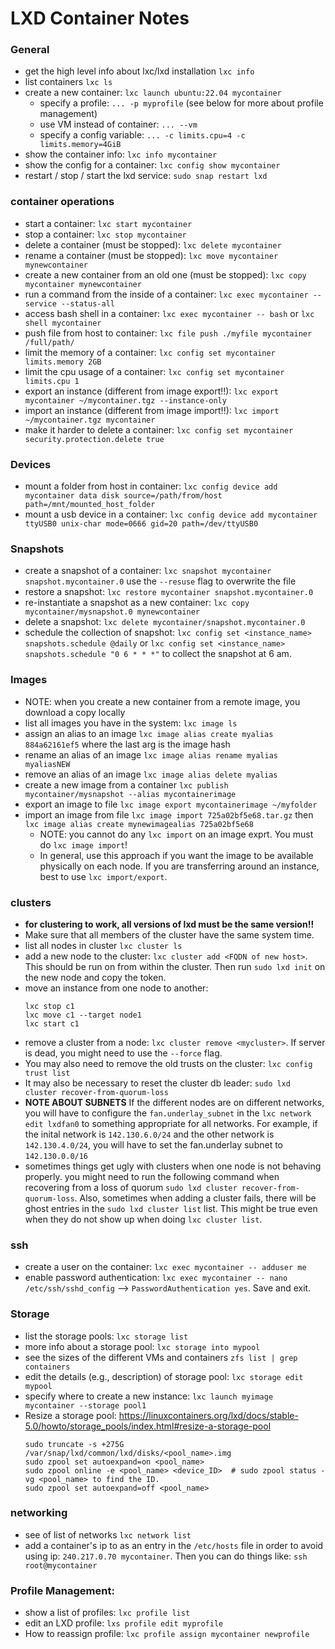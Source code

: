 # LXD Container Notes

### General
- get the high level info about lxc/lxd installation `lxc info`
- list containers `lxc ls`
- create a new container: `lxc launch ubuntu:22.04 mycontainer`
  - specify a profile: `... -p myprofile` (see below for more about profile management)
  - use VM instead of container: `... --vm`
  - specify a config variable: `... -c limits.cpu=4 -c limits.memory=4GiB`
- show the container info: `lxc info mycontainer`
- show the config for a container: `lxc config show mycontainer`
- restart / stop / start the lxd service: `sudo snap restart lxd`

### container operations
- start a container: `lxc start mycontainer`
- stop a container: `lxc stop mycontainer`
- delete a container (must be stopped): `lxc delete mycontainer`
- rename a container (must be stopped): `lxc move mycontainer mynewcontainer`
- create a new container from an old one (must be stopped): `lxc copy mycontainer mynewcontainer`
- run a command from the inside of a container: `lxc exec mycontainer -- service --status-all`
- access bash shell in a container: `lxc exec mycontainer -- bash` or `lxc shell mycontainer`
- push file from host to container: `lxc file push ./myfile mycontainer /full/path/`
- limit the memory of a container: `lxc config set mycontainer limits.memory 2GB`
- limit the cpu usage of a container: `lxc config set mycontainer limits.cpu 1`
- export an instance (different from image export!!): `lxc export mycontainer ~/mycontainer.tgz --instance-only`
- import an instance (different from image import!!): `lxc import ~/mycontainer.tgz mycontainer`
- make it harder to delete a container: `lxc config set mycontainer security.protection.delete true`

### Devices
- mount a folder from host in container: `lxc config device add mycontainer data disk source=/path/from/host path=/mnt/mounted_host_folder`
- mount a usb device in a container: `lxc config device add mycontainer ttyUSB0 unix-char mode=0666 gid=20 path=/dev/ttyUSB0`

### Snapshots
- create a snapshot of a container: `lxc snapshot mycontainer snapshot.mycontainer.0` use the `--resuse` flag to overwrite the file
- restore a snapshot: `lxc restore mycontainer snapshot.mycontainer.0`
- re-instantiate a snapshot as a new container: `lxc copy mycontainer/mysnapshot.0 mynewcontainer`
- delete a snapshot: `lxc delete mycontainer/snapshot.mycontainer.0`
- schedule the collection of snapshot: `lxc config set <instance_name> snapshots.schedule @daily` or `lxc config set <instance_name> snapshots.schedule "0 6 * * *"` to collect the snapshot at 6 am. 

### Images
- NOTE: when you create a new container from a remote image, you download a copy locally
- list all images you have in the system: `lxc image ls`
- assign an alias to an image `lxc image alias create myalias 884a62161ef5` where the last arg is the image hash
- rename an alias of an image `lxc image alias rename myalias myaliasNEW`
- remove an alias of an image `lxc image alias delete myalias`
- create a new image from a container `lxc publish mycontainer/mysnapshot --alias mycontainerimage`
- export an image to file `lxc image export mycontainerimage ~/myfolder`
- import an image from file `lxc image import 725a02bf5e68.tar.gz` then `lxc image alias create mynewimagealias 725a02bf5e68`
  - NOTE: you cannot do any `lxc import` on an image exprt. You must do `lxc image import`!
  - In general, use this approach if you want the image to be available physically on each node. If you are transferring around an instance, best to use `lxc import/export`.


### clusters
- **for clustering to work, all versions of lxd must be the same version!!**
- Make sure that all members of the cluster have the same system time.
- list all nodes in cluster `lxc cluster ls`
- add a new node to the cluster: `lxc cluster add <FQDN of new host>`. This should be run on from within the cluster. Then run `sudo lxd init` on the new node and copy the token.
- move an instance from one node to another: 
  ```
  lxc stop c1
  lxc move c1 --target node1
  lxc start c1
  ``` 
- remove a cluster from a node: `lxc cluster remove <mycluster>`. If server is dead, you might need to use the `--force` flag.
- You may also need to remove the old trusts on the cluster: `lxc config trust list`
- It may also be necessary to reset the cluster db leader:  `sudo lxd cluster recover-from-quorum-loss`
- **NOTE ABOUT SUBNETS** If the different nodes are on different networks, you will have to configure the `fan.underlay_subnet` in the `lxc network edit lxdfan0` to something appropriate for all networks. For example, if the inital network is `142.130.6.0/24` and the other network is `142.130.4.0/24`, you will have to set the fan.underlay subnet to `142.130.0.0/16`
- sometimes things get ugly with clusters when one node is not behaving properly. you  might need to run the following command when recovering from a loss of quorum `sudo lxd cluster recover-from-quorum-loss`. Also, sometimes when adding a cluster fails, there will be ghost entries in the `sudo lxd cluster list` list. This might be true even when they do not show up when doing `lxc cluster list`. 

### ssh
- create a user on the container: `lxc exec mycontainer -- adduser me`
- enable password authentication: `lxc exec mycontainer -- nano /etc/ssh/sshd_config` --> `PasswordAuthentication yes`. Save and exit.

### Storage
- list the storage pools: `lxc storage list`
- more info about a storage pool: `lxc storage into mypool`
- see the sizes of the different VMs and containers `zfs list | grep containers`
- edit the details (e.g., description) of storage pool: `lxc storage edit mypool`
- specify where to create a new instance: `lxc launch myimage mycontainer --storage pool1`
- Resize a storage pool: https://linuxcontainers.org/lxd/docs/stable-5.0/howto/storage_pools/index.html#resize-a-storage-pool
  ```
  sudo truncate -s +275G /var/snap/lxd/common/lxd/disks/<pool_name>.img
  sudo zpool set autoexpand=on <pool_name>
  sudo zpool online -e <pool_name> <device_ID>  # sudo zpool status -vg <pool_name> to find the ID.
  sudo zpool set autoexpand=off <pool_name>
  ```

### networking
- see of list of networks `lxc network list`
- add a container's ip to as an entry in the `/etc/hosts` file in order to avoid using ip: `240.217.0.70 mycontainer`. Then you can do things like: `ssh root@mycontainer`


### Profile Management:
- show a list of profiles: `lxc profile list`
- edit an LXD profile: `lxs profile edit myprofile`
- How to reassign profile: `lxc profile assign mycontainer newprofile`
